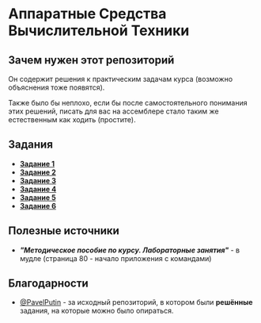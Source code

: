 # Аппаратные Средства Вычислительной Техники

## Зачем нужен этот репозиторий

Он содержит решения к практическим задачам курса (возможно объяснения тоже появятся).

Также было бы неплохо, если бы после самостоятельного понимания этих решений, писать для вас на ассемблере стало таким же естественным как ходить (простите).

## Задания

- **[Задание 1](/SecondAttestation/Task01)**
- **[Задание 2](/SecondAttestation/Task02)**
- **[Задание 3](/SecondAttestation/Task03)**
- **[Задание 4](/SecondAttestation/Task04)**
- **[Задание 5](/SecondAttestation/Task05)**
- **[Задание 6](/SecondAttestation/Task06)**

## Полезные источники

- ***"Методическое пособие по курсу. Лабораторные занятия"*** - в мудле (страница 80 - начало приложения с командами)

## Благодарности

- [@PavelPutin](https://github.com/PavelPutin) - за исходный репозиторий, в котором были **решённые** задания, на которые можно было опираться.
